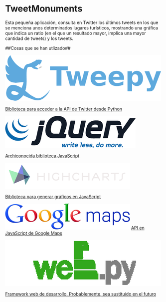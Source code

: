 TweetMonuments
==============

Esta pequeña aplicación, consulta en Twitter los últimos tweets en los que se menciona unos determinados lugares turísticos, mostrando una gráfica que indica un ratio (en el que un resultado mayor, implica una mayor cantidad de tweets) y los tweets.

##Cosas que se han utlizado##

![Tweepy](img/tweepy.png)

[Biblioteca para acceder a la API de Twitter desde Python](http://www.tweepy.org/)


![jQuery](img/jquery.png)

[Archiconocida biblioteca JavaScript](http://jquery.com/)


![Highcharts](img/highcharts.png)

[Biblioteca para generar gráficos en JavaScript](http://www.highcharts.com/)


![Google Maps](img/googlemaps.png)
[API en JavaScript de Google Maps](https://developers.google.com/maps/documentation/javascript/?hl=es)


![WebPy](img/webpy.png)

[Framework web de desarrollo. Probablemente, sea sustituido en el futuro](http://webpy.org/)
